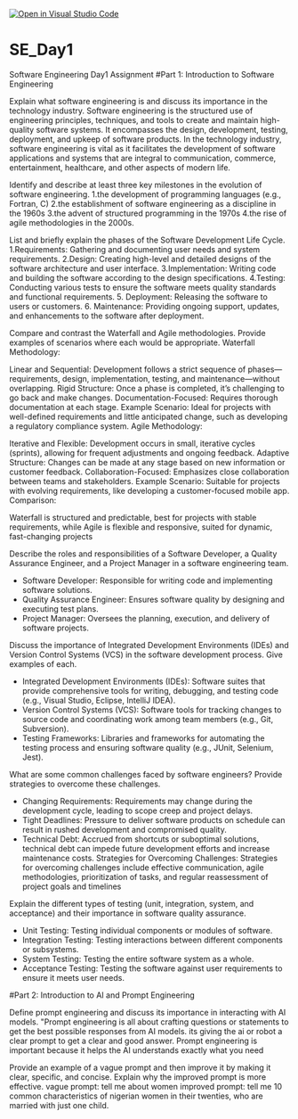 [![Open in Visual Studio Code](https://classroom.github.com/assets/open-in-vscode-2e0aaae1b6195c2367325f4f02e2d04e9abb55f0b24a779b69b11b9e10269abc.svg)](https://classroom.github.com/online_ide?assignment_repo_id=15563514&assignment_repo_type=AssignmentRepo)
# SE_Day1
Software Engineering Day1 Assignment
#Part 1: Introduction to Software Engineering

Explain what software engineering is and discuss its importance in the technology industry.
Software engineering is the structured use of engineering principles, techniques, and tools to create and maintain high-quality software systems. It encompasses the design, development, testing, deployment, and upkeep of software products. In the technology industry, software engineering is vital as it facilitates the development of software applications and systems that are integral to communication, commerce, entertainment, healthcare, and other aspects of modern life.

Identify and describe at least three key milestones in the evolution of software engineering.
1.the development of programming languages (e.g., Fortran, C)
2.the establishment of software engineering as a discipline in the 1960s
3.the advent of structured programming in the 1970s 
4.the rise of agile methodologies in the 2000s.

List and briefly explain the phases of the Software Development Life Cycle.
1.Requirements: Gathering and documenting user needs and system requirements.
2.Design: Creating high-level and detailed designs of the software architecture and user interface.
3.Implementation: Writing code and building the software according to the design 
specifications.
4.Testing: Conducting various tests to ensure the software meets quality standards and functional requirements.
5. Deployment: Releasing the software to users or customers.
6. Maintenance: Providing ongoing support, updates, and enhancements to the software after deployment.

Compare and contrast the Waterfall and Agile methodologies. Provide examples of scenarios where each would be appropriate.
Waterfall Methodology:

Linear and Sequential: Development follows a strict sequence of phases—requirements, design, implementation, testing, and maintenance—without overlapping.
Rigid Structure: Once a phase is completed, it’s challenging to go back and make changes.
Documentation-Focused: Requires thorough documentation at each stage.
Example Scenario: Ideal for projects with well-defined requirements and little anticipated change, such as developing a regulatory compliance system.
Agile Methodology:

Iterative and Flexible: Development occurs in small, iterative cycles (sprints), allowing for frequent adjustments and ongoing feedback.
Adaptive Structure: Changes can be made at any stage based on new information or customer feedback.
Collaboration-Focused: Emphasizes close collaboration between teams and stakeholders.
Example Scenario: Suitable for projects with evolving requirements, like developing a customer-focused mobile app.
Comparison:

Waterfall is structured and predictable, best for projects with stable requirements, while Agile is flexible and responsive, suited for dynamic, fast-changing projects

Describe the roles and responsibilities of a Software Developer, a Quality Assurance Engineer, and a Project Manager in a software engineering team.
- Software Developer: Responsible for writing code and implementing software solutions.
 - Quality Assurance Engineer: Ensures software quality by designing and executing test 
plans.
 - Project Manager: Oversees the planning, execution, and delivery of software projects.
 


Discuss the importance of Integrated Development Environments (IDEs) and Version Control Systems (VCS) in the software development process. Give examples of each.
- Integrated Development Environments (IDEs): Software suites that provide 
comprehensive tools for writing, debugging, and testing code (e.g., Visual Studio, Eclipse, 
IntelliJ IDEA).
 - Version Control Systems (VCS): Software tools for tracking changes to source code and 
coordinating work among team members (e.g., Git, Subversion).
 - Testing Frameworks: Libraries and frameworks for automating the testing process and 
ensuring software quality (e.g., JUnit, Selenium, Jest).



What are some common challenges faced by software engineers? Provide strategies to overcome these challenges.
- Changing Requirements: Requirements may change during the development cycle, 
leading to scope creep and project delays.
 - Tight Deadlines: Pressure to deliver software products on schedule can result in rushed 
development and compromised quality.
 - Technical Debt: Accrued from shortcuts or suboptimal solutions, technical debt can 
impede future development efforts and increase maintenance costs.
Strategies for Overcoming Challenges: Strategies for overcoming challenges include 
effective communication, agile methodologies, prioritization of tasks, and regular 
reassessment of project goals and timelines

Explain the different types of testing (unit, integration, system, and acceptance) and their importance in software quality assurance.
- Unit Testing: Testing individual components or modules of software.
 - Integration Testing: Testing interactions between different components or subsystems.
 - System Testing: Testing the entire software system as a whole.
 - Acceptance Testing: Testing the software against user requirements to ensure it meets user needs.

#Part 2: Introduction to AI and Prompt Engineering


Define prompt engineering and discuss its importance in interacting with AI models.
"Prompt engineering is all about crafting questions or statements to get the best 
possible responses from AI models. its giving the ai or robot a clear prompt to get a clear and good answer.
Prompt engineering is important because it helps the AI understands exactly 
what you need

Provide an example of a vague prompt and then improve it by making it clear, specific, and concise. Explain why the improved prompt is more effective.
vague prompt: tell me about women
improved prompt: tell me 10 common characteristics of nigerian women in their twenties, who are married with just one child.
